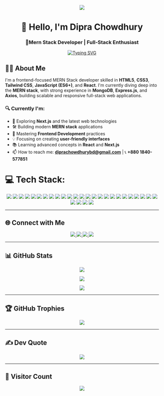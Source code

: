 <div align="center">
  <img src="https://i.ibb.co/dx6Ny1r/1750847730824.png"/>
</div>

<h1 align="center">👋 Hello, I'm Dipra Chowdhury</h1>
<h3 align="center">🚀Mern Stack Developer | Full-Stack Enthusiast</h3>

<p align="center">
  <a href="https://git.io/typing-svg" target="_blank">
    <img src="https://readme-typing-svg.demolab.com?font=Poppins&weight=500&size=27&duration=2000&pause=1000&color=EDF73F&width=435&lines=%C2%A0%C2%A0%C2%A0%C2%A0Welcome+to+my+GitHub+profile;%C2%A0%C2%A0%C2%A0%C2%A0I'm+a+Frontend+Developer;%C2%A0%C2%A0%C2%A0%C2%A0I'm+a+MERN+Stack+Enthusiast;%C2%A0%C2%A0%C2%A0%C2%A0I+solve+real-world+problems;%C2%A0%C2%A0%C2%A0%C2%A0I'm+a+Curious+Coder+%26+Fixer" alt="Typing SVG" />
  </a>
</p>


## 👨‍💻 About Me

I'm a frontend-focused MERN Stack developer skilled in **HTML5**, **CSS3**, **Tailwind CSS**, **JavaScript (ES6+)**, and **React**. I'm currently diving deep into the **MERN stack**, with strong experience in **MongoDB**, **Express.js**, and **Axios**, building scalable and responsive full-stack web applications.

### 🔍 Currently I'm:
- 🚀 Exploring **Next.js** and the latest web technologies  
- 🛠 Building modern **MERN stack** applications  
- 🎯 Mastering **Frontend Development** practices  
- 💡 Focusing on creating **user-friendly interfaces**  
- 📚 Learning advanced concepts in **React** and **Next.js**
- 📫 How to reach me: **diprachowdhurybd@gmail.com** | 📞 **+880 1840-577851**


# 💻 Tech Stack:
<div align="center">

  <img src="https://img.shields.io/badge/css3-%231572B6.svg?style=for-the-badge&logo=css3&logoColor=white" />
  <img src="https://img.shields.io/badge/javascript-%23323330.svg?style=for-the-badge&logo=javascript&logoColor=%23F7DF1E" />
  <img src="https://img.shields.io/badge/html5-%23E34F26.svg?style=for-the-badge&logo=html5&logoColor=white" />
  <img src="https://img.shields.io/badge/firebase-%23039BE5.svg?style=for-the-badge&logo=firebase" />
  <img src="https://img.shields.io/badge/vercel-%23000000.svg?style=for-the-badge&logo=vercel&logoColor=white" />
  <img src="https://img.shields.io/badge/netlify-%23000000.svg?style=for-the-badge&logo=netlify&logoColor=#00C7B7" />
  <img src="https://img.shields.io/badge/bootstrap-%238511FA.svg?style=for-the-badge&logo=bootstrap&logoColor=white" />
  <img src="https://img.shields.io/badge/chakra-%234ED1C5.svg?style=for-the-badge&logo=chakraui&logoColor=white" />
  <img src="https://img.shields.io/badge/daisyui-5A0EF8?style=for-the-badge&logo=daisyui&logoColor=white" />
  <img src="https://img.shields.io/badge/express.js-%23404d59.svg?style=for-the-badge&logo=express&logoColor=%2361DAFB" />
  <img src="https://img.shields.io/badge/Flutter-%2302569B.svg?style=for-the-badge&logo=Flutter&logoColor=white" />
  <img src="https://img.shields.io/badge/MUI-%230081CB.svg?style=for-the-badge&logo=mui&logoColor=white" />
  <img src="https://img.shields.io/badge/JWT-black?style=for-the-badge&logo=JSON%20web%20tokens" />
  <img src="https://img.shields.io/badge/NPM-%23CB3837.svg?style=for-the-badge&logo=npm&logoColor=white" />
  <img src="https://img.shields.io/badge/node.js-6DA55F?style=for-the-badge&logo=node.js&logoColor=white" />
  <img src="https://img.shields.io/badge/radix%20ui-161618.svg?style=for-the-badge&logo=radix-ui&logoColor=white" />
  <img src="https://img.shields.io/badge/react-%2320232a.svg?style=for-the-badge&logo=react&logoColor=%2361DAFB" />
  <img src="https://img.shields.io/badge/React_Router-CA4245?style=for-the-badge&logo=react-router&logoColor=white" />
  <img src="https://img.shields.io/badge/-React%20Query-FF4154?style=for-the-badge&logo=react%20query&logoColor=white" />
  <img src="https://img.shields.io/badge/React%20Hook%20Form-%23EC5990.svg?style=for-the-badge&logo=reacthookform&logoColor=white" />
  <img src="https://img.shields.io/badge/tailwindcss-%2338B2AC.svg?style=for-the-badge&logo=tailwind-css&logoColor=white" />
  <img src="https://img.shields.io/badge/vite-%23646CFF.svg?style=for-the-badge&logo=vite&logoColor=white" />
  <img src="https://img.shields.io/badge/firebase-a08021?style=for-the-badge&logo=firebase&logoColor=ffcd34" />
  <img src="https://img.shields.io/badge/MongoDB-%234ea94b.svg?style=for-the-badge&logo=mongodb&logoColor=white" />
  <img src="https://img.shields.io/badge/Canva-%2300C4CC.svg?style=for-the-badge&logo=Canva&logoColor=white" />
  <img src="https://img.shields.io/badge/Dribbble-EA4C89?style=for-the-badge&logo=dribbble&logoColor=white" />
  <img src="https://img.shields.io/badge/figma-%23F24E1E.svg?style=for-the-badge&logo=figma&logoColor=white" />
  <img src="https://img.shields.io/badge/git-%23F05033.svg?style=for-the-badge&logo=git&logoColor=white" />
  <img src="https://img.shields.io/badge/github-%23121011.svg?style=for-the-badge&logo=github&logoColor=white" />

</div>


---

## 🌐 Connect with Me

<p align="center">
  <a href="https://www.facebook.com/diprachowdhurydev" target="_blank">
    <img src="https://img.shields.io/badge/Facebook-1877F2?style=for-the-badge&logo=facebook&logoColor=white" />
  </a>
  <a href="mailto:santuchowdhuryofficial@gmail.com" target="_blank">
    <img src="https://img.shields.io/badge/Gmail-D14836?style=for-the-badge&logo=gmail&logoColor=white" />
  </a>
  <a href="https://www.linkedin.com/in/dipra-chowdhury/" target="_blank">
    <img src="https://img.shields.io/badge/LinkedIn-0077B5?style=for-the-badge&logo=linkedin&logoColor=white" />
  </a>
  <a href="https://discord.gg/K8eVFrnX" target="_blank">
    <img src="https://img.shields.io/badge/Discord-5865F2?style=for-the-badge&logo=discord&logoColor=white" />
  </a>
</p>

---

## 📊 GitHub Stats

<p align="center">
  <img src="https://github-readme-stats.vercel.app/api?username=santuchy&theme=tokyonight&hide_border=false&include_all_commits=true&count_private=true" />
</p>
<p align="center">
  <img src="https://nirzak-streak-stats.vercel.app/?user=santuchy&theme=tokyonight&hide_border=false" />
</p>
<p align="center">
  <img src="https://github-readme-stats.vercel.app/api/top-langs/?username=santuchy&theme=tokyonight&hide_border=false&layout=compact" />
</p>

---

## 🏆 GitHub Trophies

<p align="center">
  <img src="https://github-profile-trophy.vercel.app/?username=santuchy&theme=radical&no-bg=true&margin-w=10" />
</p>

---

## ✍️ Dev Quote

<p align="center">
  <img src="https://quotes-github-readme.vercel.app/api?type=horizontal&theme=radical" />
</p>

---

## 👀 Visitor Count

<p align="center">
  <img src="https://komarev.com/ghpvc/?username=santuchy&style=for-the-badge&color=red" />
</p>
